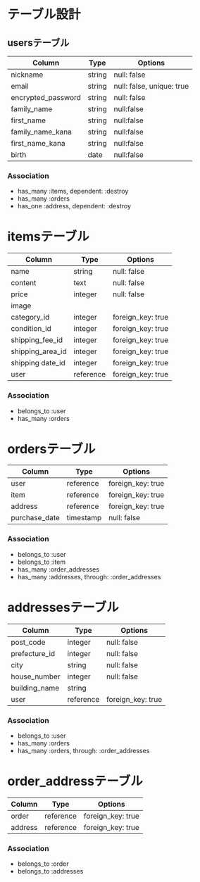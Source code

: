# テーブル設計

## usersテーブル

| Column             | Type      | Options     
| ----------         | ------    | ----------- 
| nickname           | string    | null: false
| email              | string    | null: false, unique: true
| encrypted_password | string    | null: false
| family_name        | string    | null:false
| first_name         | string    | null:false
| family_name_kana   | string    | null:false
| first_name_kana    | string    | null:false
| birth              | date      | null:false

### Association
- has_many :items, dependent: :destroy
- has_many :orders
- has_one :address, dependent: :destroy

# itemsテーブル
| Column           | Type      | Options     
| ----------       | ------    | ----------- 
| name             | string    | null: false
| content          | text      | null: false
| price            | integer   | null: false
| image            |           |
| category_id      | integer   | foreign_key: true
| condition_id     | integer   | foreign_key: true
| shipping_fee_id  | integer   | foreign_key: true
| shipping_area_id | integer   | foreign_key: true
| shipping date_id | integer   | foreign_key: true
| user             | reference | foreign_key: true

### Association
- belongs_to :user
- has_many :orders

# ordersテーブル
| Column        | Type      | Options     
| -------       | ------    | ----------- 
| user          | reference | foreign_key: true
| item          | reference | foreign_key: true
| address       | reference | foreign_key: true
| purchase_date | timestamp | null: false

### Association
- belongs_to :user
- belongs_to :item
- has_many :order_addresses
- has_many :addresses, through: :order_addresses


# addressesテーブル
| Column        | Type      | Options     
| -------       | ------    | ----------- 
| post_code     | integer   | null: false
| prefecture_id | integer   | null: false
| city          | string    | null: false
| house_number  | integer   | null: false
| building_name | string    | 
| user          | reference | foreign_key: true

### Association
- belongs_to :user
- has_many :orders
- has_many :orders, through: :order_addresses

# order_addressテーブル
| Column     | Type      | Options     
| -------    | ------    | ----------- 
| order      | reference | foreign_key: true
| address    | reference | foreign_key: true

### Association
- belongs_to :order
- belongs_to :addresses